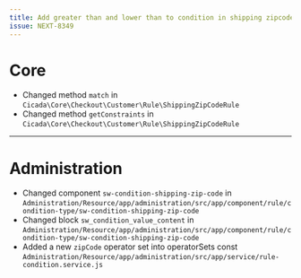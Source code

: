 ```yaml
---
title: Add greater than and lower than to condition in shipping zipcode rule
issue: NEXT-8349
---
```

# Core
* Changed method `match` in `Cicada\Core\Checkout\Customer\Rule\ShippingZipCodeRule`
* Changed method `getConstraints` in `Cicada\Core\Checkout\Customer\Rule\ShippingZipCodeRule`
___
# Administration
* Changed component `sw-condition-shipping-zip-code` in `Administration/Resource/app/administration/src/app/component/rule/condition-type/sw-condition-shipping-zip-code`
* Changed block `sw_condition_value_content` in `Administration/Resource/app/administration/src/app/component/rule/condition-type/sw-condition-shipping-zip-code`
* Added a new `zipCode` operator set into operatorSets const `Administration/Resource/app/administration/src/app/service/rule-condition.service.js`
